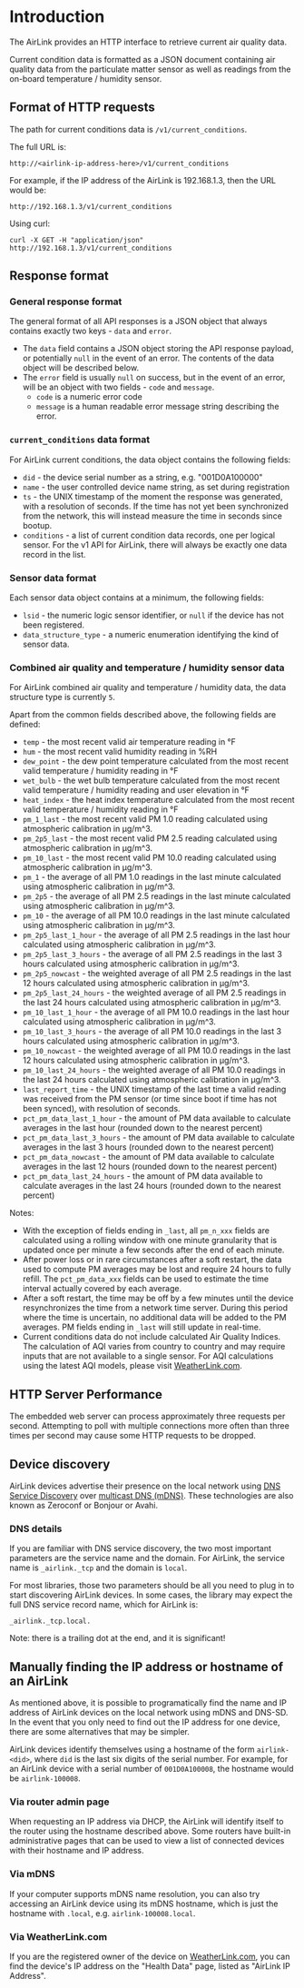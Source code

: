 # Introduction
The AirLink provides an HTTP interface to retrieve current air quality data.

Current condition data is formatted as a JSON document containing air quality data from the particulate matter sensor as well as readings from the on-board temperature / humidity sensor.

## Format of HTTP requests

The path for current conditions data is `/v1/current_conditions`.

The full URL is:

    http://<airlink-ip-address-here>/v1/current_conditions

For example, if the IP address of the AirLink is 192.168.1.3, then the URL would be:

    http://192.168.1.3/v1/current_conditions

Using curl:

    curl -X GET -H "application/json" http://192.168.1.3/v1/current_conditions

## Response format

### General response format
The general format of all API responses is a JSON object that always contains exactly two keys - `data` and `error`.

* The `data` field contains a JSON object storing the API response payload, or potentially `null` in the event of an error. The contents of the data object will be described below.
* The `error` field is usually `null` on success, but in the event of an error, will be an object with two fields - `code` and `message`.
  * `code` is a numeric error code
  * `message` is a human readable error message string describing the error.

### `current_conditions` data format
For AirLink current conditions, the data object contains the following fields:
* `did` - the device serial number as a string, e.g. "001D0A100000"
* `name` - the user controlled device name string, as set during registration
* `ts` - the UNIX timestamp of the moment the response was generated, with a resolution of seconds. If the time has not yet been synchronized from the network, this will instead measure the time in seconds since bootup.
* `conditions` - a list of current condition data records, one per logical sensor. For the v1 API for AirLink, there will always be exactly one data record in the list.

### Sensor data format
Each sensor data object contains at a minimum, the following fields:
* `lsid` - the numeric logic sensor identifier, or `null` if the device has not been registered.
* `data_structure_type` - a numeric enumeration identifying the kind of sensor data.

### Combined air quality and temperature / humidity sensor data
For AirLink combined air quality and temperature / humidity data, the data structure type is currently `5`.

Apart from the common fields described above, the following fields are defined:
* `temp` - the most recent valid air temperature reading in °F
* `hum` - the most recent valid humidity reading in %RH
* `dew_point` - the dew point temperature calculated from the most recent valid temperature / humidity reading in °F
* `wet_bulb` - the wet bulb temperature calculated from the most recent valid temperature / humidity reading and user elevation in °F
* `heat_index` - the heat index temperature calculated from the most recent valid temperature / humidity reading in °F
* `pm_1_last` - the most recent valid PM 1.0 reading calculated using atmospheric calibration in µg/m^3.
* `pm_2p5_last` - the most recent valid PM 2.5 reading calculated using atmospheric calibration in µg/m^3.
* `pm_10_last` - the most recent valid PM 10.0 reading calculated using atmospheric calibration in µg/m^3.
* `pm_1` - the average of all PM 1.0 readings in the last minute calculated using atmospheric calibration in µg/m^3.
* `pm_2p5` - the average of all PM 2.5 readings in the last minute calculated using atmospheric calibration in µg/m^3.
* `pm_10` - the average of all PM 10.0 readings in the last minute calculated using atmospheric calibration in µg/m^3.
* `pm_2p5_last_1_hour` - the average of all PM 2.5 readings in the last hour calculated using atmospheric calibration in µg/m^3.
* `pm_2p5_last_3_hours` - the average of all PM 2.5 readings in the last 3 hours calculated using atmospheric calibration in µg/m^3.
* `pm_2p5_nowcast` - the weighted average of all PM 2.5 readings in the last 12 hours calculated using atmospheric calibration in µg/m^3.
* `pm_2p5_last_24_hours` - the weighted average of all PM 2.5 readings in the last 24 hours calculated using atmospheric calibration in µg/m^3.
* `pm_10_last_1_hour` - the average of all PM 10.0 readings in the last hour calculated using atmospheric calibration in µg/m^3.
* `pm_10_last_3_hours` - the average of all PM 10.0 readings in the last 3 hours calculated using atmospheric calibration in µg/m^3.
* `pm_10_nowcast` - the weighted average of all PM 10.0 readings in the last 12 hours calculated using atmospheric calibration in µg/m^3.
* `pm_10_last_24_hours` - the weighted average of all PM 10.0 readings in the last 24 hours calculated using atmospheric calibration in µg/m^3.
* `last_report_time` - the UNIX timestamp of the last time a valid reading was received from the PM sensor (or time since boot if time has not been synced), with resolution of seconds.
* `pct_pm_data_last_1_hour` - the amount of PM data available to calculate averages in the last hour (rounded down to the nearest percent)
* `pct_pm_data_last_3_hours` - the amount of PM data available to calculate averages in the last 3 hours (rounded down to the nearest percent)
* `pct_pm_data_nowcast` - the amount of PM data available to calculate averages in the last 12 hours (rounded down to the nearest percent)
* `pct_pm_data_last_24_hours` - the amount of PM data available to calculate averages in the last 24 hours (rounded down to the nearest percent)

Notes:
* With the exception of fields ending in `_last`, all `pm_n_xxx` fields are calculated using a rolling window with one minute granularity that is updated once per minute a few seconds after the end of each minute.
* After power loss or in rare circumstances after a soft restart, the data used to compute PM averages may be lost and require 24 hours to fully refill. The `pct_pm_data_xxx` fields can be used to estimate the time interval actually covered by each average.
* After a soft restart, the time may be off by a few minutes until the device resynchronizes the time from a network time server. During this period where the time is uncertain, no additional data will be added to the PM averages. PM fields ending in `_last` will still update in real-time.
* Current conditions data do not include calculated Air Quality Indices. The calculation
of AQI varies from country to country and may require inputs that are not available to a single sensor. For AQI calculations using the latest AQI models, please visit [WeatherLink.com](https://www.weatherlink.com).

## HTTP Server Performance
The embedded web server can process approximately three requests per second.
Attempting to poll with multiple connections more often than three times per second may cause some HTTP requests to be dropped.

## Device discovery

AirLink devices advertise their presence on the local network using [DNS Service Discovery](https://tools.ietf.org/html/rfc6763) over [multicast DNS (mDNS)](https://tools.ietf.org/html/rfc6762).
These technologies are also known as Zeroconf or Bonjour or Avahi.

### DNS details
If you are familiar with DNS service discovery, the two most important parameters are the service name and the domain.
For AirLink, the service name is `_airlink._tcp` and the domain is `local`.

For most libraries, those two parameters should be all you need to plug in to start discovering AirLink devices.
In some cases, the library may expect the full DNS service record name, which for AirLink is:

    _airlink._tcp.local.

Note: there is a trailing dot at the end, and it is significant!

## Manually finding the IP address or hostname of an AirLink
As mentioned above, it is possible to programatically find the name and IP address
of AirLink devices on the local network using mDNS and DNS-SD. In the event that
you only need to find out the IP address for one device, there are some alternatives
that may be simpler.

AirLink devices identify themselves using a hostname of the form `airlink-<did>`,
where `did` is the last six digits of the serial number.
For example, for an AirLink device with a serial number of `001D0A100008`, the hostname would be `airlink-100008`.

### Via router admin page
When requesting an IP address via DHCP, the AirLink will identify itself to the router
using the hostname described above. Some routers have built-in administrative pages
that can be used to view a list of connected devices with their hostname and IP address.

### Via mDNS
If your computer supports mDNS name resolution, you can also try accessing an AirLink
device using its mDNS hostname, which is just the hostname with `.local`, e.g. `airlink-100008.local`.

### Via WeatherLink.com
If you are the registered owner of the device on [WeatherLink.com](https://www.weatherlink.com), you can find the
device's IP address on the "Health Data" page, listed as "AirLink IP Address".
